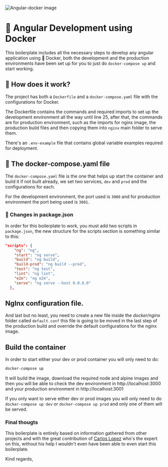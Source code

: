 ![Angular-docker image](https://miro.medium.com/max/2000/1*GeGazytoczNAQSsPb-gHSw.png)

#  :whale: Angular Development using Docker

This boilerplate includes all the necessary steps to develop any angular application using :whale: Docker, both the development and the production environments have been set up for you to just do `docker-compose up` and start working.

## :triangular_flag_on_post: How does it work?
The project has both a `Dockerfile` and a `docker-compose.yaml` file with the configurations for Docker.

The Dockerfile contains the commands and required imports to set up the development environment all the way until line 25, after that, the commands are for production environment, such as the imports for nginx image, the production build files and then copying them into `nginx` main folder to serve them.

There's an `.env-example` file that contains global variable examples required for deployment.

## :wrench: The docker-compose.yaml file
The `docker-compose.yaml` file is the one that helps up start the container and build it if not built already, we set two services, `dev` and `prod` and the configurations for each.

For the development environment, the port used is `3000` and for production environment the port being used is `3001`.

### :construction_worker: Changes in package.json

In order for this boilerplate to work, you must add two scripts in `package.json`, the new structure for the scripts section is something similar to this: 

```json
"scripts": {
    "ng": "ng",
    "start": "ng serve",
    "build": "ng build",
    "build-prod": "ng build --prod",
    "test": "ng test",
    "lint": "ng lint",
    "e2e": "ng e2e",
    "serve": "ng serve --host 0.0.0.0"
  },
```


## NgInx configuration file. 
And last but no least, you need to create a new file inside the *docker/nginx* folder called `default.conf` this file is going to be moved in the last step of the production build and override the default configurations for the nginx image.

## Build the container
In order to start either your dev or prod container you will only need to do:
```bash
docker-compose up
```

It will build the image, download the required node and alpine images and then you will be able to check the dev environment in http://localhost:3000 and your production environment in http://localhost:3001

If you only want to serve either dev or prod images you will only need to do `docker-compose up dev` or `docker-compose up prod` and only one of them will be served.


### Final thougts 
This boilerplate is entirely based on information gathered from other projects and with the great contribution of [Carlos Lopez](https://github.com/clopez-app) who's the expert on this, without his help I wouldn't even have been able to even start this boilerplate.

Kind regards,